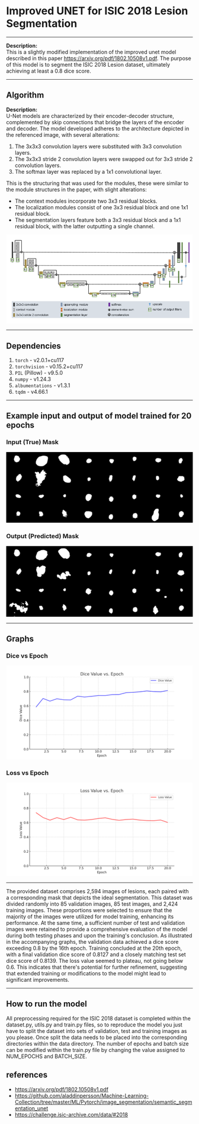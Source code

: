 # Improved UNET for ISIC 2018 Lesion Segmentation

---

**Description:**  
This is a slightly modified implementation of the improved unet model described in this paper https://arxiv.org/pdf/1802.10508v1.pdf. The purpose of this model is to segment the ISIC 2018 Lesion dataset, ultimately achieving at least a 0.8 dice score.

---

## Algorithm

**Description:**  
U-Net models are characterized by their encoder-decoder structure, complemented by skip connections that bridge the layers of the encoder and decoder. The model developed adheres to the architecture depicted in the referenced image, with several alterations:

1. The 3x3x3 convolution layers were substituted with 3x3 convolution layers.
2. The 3x3x3 stride 2 convolution layers were swapped out for 3x3 stride 2 convolution layers.
3. The softmax layer was replaced by a 1x1 convolutional layer.

This is the structuring that was used for the modules, these were similar to the module structures in the paper, with slight alterations:
- The context modules incorporate two 3x3 residual blocks.
- The localization modules consist of one 3x3 residual block and one 1x1 residual block.
- The segmentation layers feature both a 3x3 residual block and a 1x1 residual block, with the latter outputting a single channel.


![Model](Model.PNG)

---

## Dependencies

1. `torch` - v2.0.1+cu117
2. `torchvision` - v0.15.2+cu117
3. `PIL` (Pillow) - v9.5.0
4. `numpy` - v1.24.3
5. `albumentations` - v1.3.1
6. `tqdm` - v4.66.1

---

## Example input and output of model trained for 20 epochs

### Input (True) Mask

![Input Mask](saved_test_images/0.png)

### Output (Predicted) Mask

![Output Mask](saved_test_images/pred_0.png)

---

## Graphs

### Dice vs Epoch

![Dice vs Epoch Alt Text](dice_vs_epoch.png)

### Loss vs Epoch

![Loss vs Epoch Alt Text](loss_vs_epoch.png)

---

The provided dataset comprises 2,594 images of lesions, each paired with a corresponding mask that depicts the ideal segmentation. This dataset was divided randomly into 85 validation images, 85 test images, and 2,424 training images. These proportions were selected to ensure that the majority of the images were utilized for model training, enhancing its performance. At the same time, a sufficient number of test and validation images were retained to provide a comprehensive evaluation of the model during both testing phases and upon the training's conclusion. As illustrated in the accompanying graphs, the validation data achieved a dice score exceeding 0.8 by the 16th epoch. Training concluded at the 20th epoch, with a final validation dice score of 0.8127 and a closely matching test set dice score of 0.8139. The loss value seemed to plateau, not going below 0.6. This indicates that there's potential for further refinement, suggesting that extended training or modifications to the model might lead to significant improvements.

---
## How to run the model

All preprocessing required for the ISIC 2018 dataset is completed within the dataset.py, utils.py and train.py files, so to reproduce the model you just have to split the dataset into sets of validation, test and training images as you please. Once split the data needs to be placed into the corresponding directories within the data directory. The number of epochs and batch size can be modified within the train.py file by changing the value assigned to NUM_EPOCHS and BATCH_SIZE.

## references

- https://arxiv.org/pdf/1802.10508v1.pdf
- https://github.com/aladdinpersson/Machine-Learning-Collection/tree/master/ML/Pytorch/image_segmentation/semantic_segmentation_unet
- https://challenge.isic-archive.com/data/#2018
